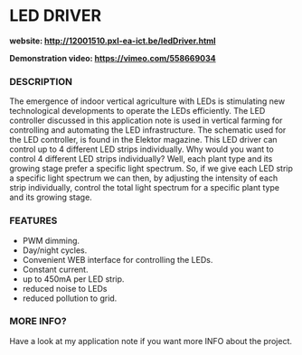# LED DRIVER

**website: http://12001510.pxl-ea-ict.be/ledDriver.html**

**Demonstration video: https://vimeo.com/558669034**

### DESCRIPTION

The emergence of indoor vertical agriculture with LEDs is stimulating new technological developments to operate the LEDs efficiently. The LED controller discussed in this application note is used in vertical farming for controlling and automating the LED infrastructure. The schematic used for the LED controller, is found in the Elektor magazine. This LED driver can control up to 4 different LED strips individually. Why would you want to control 4 different LED strips individually? Well, each plant type and its growing stage prefer a specific light spectrum. So, if we give each LED strip a specific light spectrum we can then, by adjusting the intensity of each strip individually, control the total light spectrum for a specific plant type and its growing stage.

### FEATURES

* PWM dimming.
* Day/night cycles.
* Convenient WEB interface for controlling the LEDs.
* Constant current.
* up to 450mA per LED strip.
* reduced noise to LEDs
* reduced pollution to grid.

### MORE INFO?

Have a look at my application note if you want more INFO about the project.
